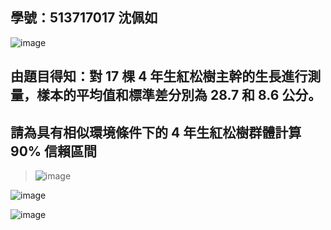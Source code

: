 ## 學號：513717017 沈佩如

![image](https://github.com/user-attachments/assets/73efed52-79b6-4940-9275-bd768cbc197d)

## 由題目得知：對 17 棵 4 年生紅松樹主幹的生長進行測量，樣本的平均值和標準差分別為 28.7 和 8.6 公分。

## 請為具有相似環境條件下的 4 年生紅松樹群體計算 90% 信賴區間
>
>![image](https://github.com/user-attachments/assets/546b838c-3c6b-4bdb-baa8-6a50d3f03ec3)
>
![image](https://github.com/user-attachments/assets/e332c2f1-725a-44f9-98d8-ec127d9b7c05)

![image](https://github.com/user-attachments/assets/ac8c0b5b-4560-420a-a797-f796bd1a8917)

